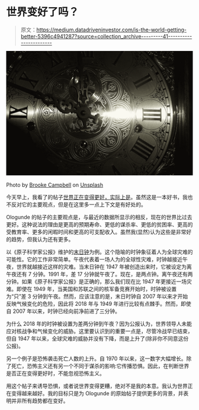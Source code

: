 # 世界变好了吗？

> 原文：<https://medium.datadriveninvestor.com/is-the-world-getting-better-5396c4941287?source=collection_archive---------41----------------------->

![](img/0c97bfca5ac02f99a660fadb2f21c267.png)

Photo by [Brooke Campbell](https://unsplash.com/photos/Rw2-Y0nSIKQ?utm_source=unsplash&utm_medium=referral&utm_content=creditCopyText) on [Unsplash](https://unsplash.com/search/photos/midnight-clock?utm_source=unsplash&utm_medium=referral&utm_content=creditCopyText)

今天早上，我看了的帖子[世界正在变得更好，实际上是](https://medium.com/datadriveninvestor/the-world-is-getting-better-actually-f9dc7402d01e)。虽然这是一本好书，我也不反对它的主要观点，但是在这里多一点上下文是有好处的。

Ologunde 的帖子的主要观点是，与最近的数据所显示的相反，现在的世界比过去更好。这种说法的理由是更高的预期寿命、更低的谋杀率、更低的贫困率、更高的受教育率、更多的闲暇时间和更高的可支配收入。虽然我(显然)认为这些是非常好的趋势，但我认为还有更多。

以《原子科学家公报》维护的[末日钟](https://en.wikipedia.org/wiki/Doomsday_Clock)为例。这个隐喻的时钟象征着人为全球灾难的可能性。它的工作非常简单。午夜代表着一场人为的全球性灾难，时钟越接近午夜，世界就越接近这样的灾难。当末日钟在 1947 年被创造出来时，它被设定为离午夜还有 7 分钟。1991 年，差 17 分钟就午夜了。现在，是两点钟。离午夜还有两分钟。如果《原子科学家公报》是正确的，那么我们现在比 1947 年更接近一场灾难。即使在 1949 年，当美国和苏联之间的核军备竞赛开始时，时钟被设置为“只”差 3 分钟到午夜。然而，应该注意的是，末日时钟自 2007 年以来才开始反映气候变化的危险，因此将 2018 年与 1949 年进行比较有点棘手。然而，即使自 2007 年以来，时钟已经向前净前进了三分钟。

为什么 2018 年的时钟被设置为差两分钟到午夜？因为公报认为，世界领导人未能应对核战争和气候变化的威胁。这里要认识到的重要一点是，尽管冷战早已结束，但自 1947 年以来，全球灾难的威胁并没有下降，而是上升了(除非你不同意这份公报)。

另一个例子是恐怖袭击死亡人数的上升。自 1970 年以来，这一数字大幅增长。除了死亡，恐怖主义还有另一个不同于谋杀的影响:它传播恐惧。因此，在判断世界是否正在变得更好时，不能忽视恐怖主义。

用这个帖子来诱导恐惧，或者说世界变得更糟，绝对不是我的本意。我认为世界正在变得越来越好。我的目标只是为 Ologunde 的原始帖子提供更多的背景，并表明并非所有趋势都在变好。